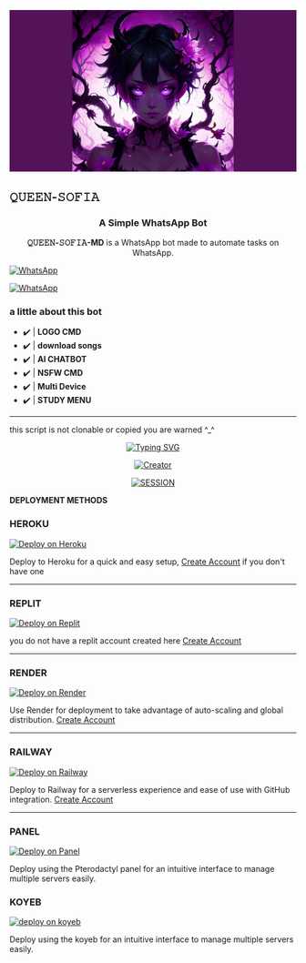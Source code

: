 <p align="center">
<img src="https://raw.githubusercontent.com/DADDY-IGWE/QUEEN-SOFIA/refs/heads/main/SOFIA.jpg" />
</p>
<h2>𝚀𝚄𝙴𝙴𝙽-𝚂𝙾𝙵𝙸𝙰</h2></h2>
<h3 align="center">A Simple WhatsApp Bot</h3>

<p align="center">
    <strong>𝚀𝚄𝙴𝙴𝙽-𝚂𝙾𝙵𝙸𝙰-MD</strong> is a WhatsApp bot made to automate tasks on WhatsApp.
</p>
<a href="https://whatsapp.com/channel/0029VaoRh0h2UPBAyRobHB2t">
        <img alt="WhatsApp" src="https://img.shields.io/badge/-Whatsapp%20Channel-green?style=for-the-badge&logo=whatsapp&logoColor=black"/>
    </a>
</p>
<a href="https://chat.whatsapp.com/Lab7eeUSWBxGL4k2ku73gK">
        <img alt="WhatsApp" src="https://img.shields.io/badge/-Whatsapp%20group-green?style=for-the-badge&logo=whatsapp&logoColor=black"/>
    </a>
</p>

### a little about this bot
- ✔️ | **LOGO CMD** 
- ✔️ | **download songs** 
- ✔️ | **AI CHATBOT**
- ✔️ | **NSFW CMD**
- ✔️ | **Multi Device**
- ✔️ | **STUDY MENU**  
-----------------------
this script is not clonable or copied you are warned ^⁠_⁠^

<p align="center">
  <a href="https://git.io/typing-svg"><img src="https://readme-typing-svg.demolab.com?font=EB+Garamond&weight=800&size=28&duration=4000&pause=1000&random=false&width=435&lines=+•★⃝ QUEEN-+SOFIA+★⃝•;MULTI-DEVICE+WHATSAPP+BOT;DEVELOPED+BY+DADDY+IGWE;RELEASED+DATE+22%2F8%2F2024." alt="Typing SVG" /></a>
 </p>
<p align="center">
<a href="#"><img title="Creator" src="https://img.shields.io/badge/Creator-DADDY_IGWE-red.svg?style=for-the-badge&logo=github"></a>
</p>

<p align="center">
    <a href='https://replit.com/@papaigwe65/Alien-xv-pair' target="_blank">
        <img alt='SESSION' src='https://img.shields.io/badge/Get%20Session%20ID-100000?style=for-the-badge&logo=scan&logoColor=white&labelColor=black&color=blue'/>
    </a>
    
**DEPLOYMENT METHODS**

### HEROKU
[![Deploy on Heroku](https://img.shields.io/badge/Deploy%20on-Heroku-430098?style=for-the-badge&logo=heroku&logoColor=white)](https://www.heroku.com/deploy?template=https://github.com/DADDY-IGWE/QUEEN-SOFIA)

Deploy to Heroku for a quick and easy setup, [Create Account](https://signup.heroku.com/login) if you don't have one

---

### REPLIT
[![Deploy on Replit](https://img.shields.io/badge/Deploy%20on-Replit-0B0D0E?style=for-the-badge&logo=render&logoColor=white)](https://repl.it/github/DADDY-IGWE/QUEEN-SOFIA) 

you do not have a replit account created here [Create Account](https://replit.com/signup)

---

### RENDER
[![Deploy on Render](https://img.shields.io/badge/Deploy%20on-Render-003d2b?style=for-the-badge&logo=render&logoColor=white)](https://render.com/deploy?repo=https://github.com/DADDY-IGWE/QUEEN-SOFIA&env=SESSION_ID,BOT_INFO)

Use Render for deployment to take advantage of auto-scaling and global distribution. [Create Account](https://render.com/)

---

### RAILWAY
[![Deploy on Railway](https://img.shields.io/badge/Deploy%20on-Railway-0B0D0E?style=for-the-badge&logo=railway&logoColor=white)](https://railway.app/new/template?template=https://github.com/DADDY-IGWE/QUEEN-SOFIA&envs=SESSION_ID)


Deploy to Railway for a serverless experience and ease of use with GitHub integration. [Create Account](https://railway.app/)

---

### PANEL
[![Deploy on Panel](https://img.shields.io/badge/Deploy%20on-Panel-FF7139?style=for-the-badge&logo=pterodactyl&logoColor=white)](https://cpanel.net/)

Deploy using the Pterodactyl panel for an intuitive interface to manage multiple servers easily.


### KOYEB
[![deploy on koyeb](https://img.shields.io/badge/Deploy%20on-koyeb-0B0D0E?style=for-the-badge&logo=pterodactyl&logoColor=white)](https://koyeb.com)

Deploy using the koyeb for an intuitive interface to manage multiple servers easily.


